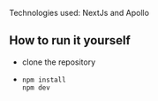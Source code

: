 Technologies used: NextJs and Apollo

## How to run it yourself
- clone the repository
- ```
  npm install
  npm dev
  ```

